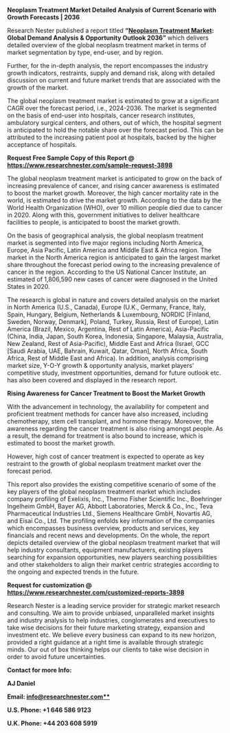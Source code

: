 ﻿**Neoplasm Treatment Market Detailed Analysis of Current Scenario with Growth Forecasts | 2036**

Research Nester published a report titled **“[Neoplasm Treatment Market](https://www.researchnester.com/reports/neoplasm-treatment-market/3898): Global Demand Analysis & Opportunity Outlook 2036”** which delivers detailed overview of the global neoplasm treatment market in terms of market segmentation by type, end-user, and by region.

Further, for the in-depth analysis, the report encompasses the industry growth indicators, restraints, supply and demand risk, along with detailed discussion on current and future market trends that are associated with the growth of the market.

The global neoplasm treatment market is estimated to grow at a significant CAGR over the forecast period, i.e., 2024-2036. The market is segmented on the basis of end-user into hospitals, cancer research institutes, ambulatory surgical centers, and others, out of which, the hospital segment is anticipated to hold the notable share over the forecast period. This can be attributed to the increasing patient pool at hospitals, backed by the higher acceptance of hospitals. 

**Request Free Sample Copy of this Report @ <https://www.researchnester.com/sample-request-3898>** 

The global neoplasm treatment market is anticipated to grow on the back of increasing prevalence of cancer, and rising cancer awareness is estimated to boost the market growth. Moreover, the high cancer mortality rate in the world, is estimated to drive the market growth. According to the data by the World Health Organization (WHO), over 10 million people died due to cancer in 2020. Along with this, government initiatives to deliver healthcare facilities to people, is anticipated to boost the market growth. 

On the basis of geographical analysis, the global neoplasm treatment market is segmented into five major regions including North America, Europe, Asia Pacific, Latin America and Middle East & Africa region. The market in the North America region is anticipated to gain the largest market share throughout the forecast period owing to the increasing prevalence of cancer in the region. According to the US National Cancer Institute, an estimated of 1,806,590 new cases of cancer were diagnosed in the United States in 2020. 

The research is global in nature and covers detailed analysis on the market in North America (U.S., Canada), Europe (U.K., Germany, France, Italy, Spain, Hungary, Belgium, Netherlands & Luxembourg, NORDIC [Finland, Sweden, Norway, Denmark], Poland, Turkey, Russia, Rest of Europe), Latin America (Brazil, Mexico, Argentina, Rest of Latin America), Asia-Pacific (China, India, Japan, South Korea, Indonesia, Singapore, Malaysia, Australia, New Zealand, Rest of Asia-Pacific), Middle East and Africa (Israel, GCC [Saudi Arabia, UAE, Bahrain, Kuwait, Qatar, Oman], North Africa, South Africa, Rest of Middle East and Africa). In addition, analysis comprising market size, Y-O-Y growth & opportunity analysis, market players’ competitive study, investment opportunities, demand for future outlook etc. has also been covered and displayed in the research report.

**Rising Awareness for Cancer Treatment to Boost the Market Growth**

With the advancement in technology, the availability for competent and proficient treatment methods for cancer have also increased, including chemotherapy, stem cell transplant, and hormone therapy. Moreover, the awareness regarding the cancer treatment is also rising amongst people. As a result, the demand for treatment is also bound to increase, which is estimated to boost the market growth. 

However, high cost of cancer treatment is expected to operate as key restraint to the growth of global neoplasm treatment market over the forecast period.

This report also provides the existing competitive scenario of some of the key players of the global neoplasm treatment market which includes company profiling of Exelixis, Inc., Thermo Fisher Scientific Inc., Boehringer Ingelheim GmbH, Bayer AG, Abbott Laboratories, Merck & Co., Inc., Teva Pharmaceutical Industries Ltd., Siemens Healthcare GmbH, Novartis AG, and Eisai Co., Ltd. The profiling enfolds key information of the companies which encompasses business overview, products and services, key financials and recent news and developments. On the whole, the report depicts detailed overview of the global neoplasm treatment market that will help industry consultants, equipment manufacturers, existing players searching for expansion opportunities, new players searching possibilities and other stakeholders to align their market centric strategies according to the ongoing and expected trends in the future.      

**Request for customization @ <https://www.researchnester.com/customized-reports-3898>**  

Research Nester is a leading service provider for strategic market research and consulting. We aim to provide unbiased, unparalleled market insights and industry analysis to help industries, conglomerates and executives to take wise decisions for their future marketing strategy, expansion and investment etc. We believe every business can expand to its new horizon, provided a right guidance at a right time is available through strategic minds. Our out of box thinking helps our clients to take wise decision in order to avoid future uncertainties.

**Contact for more Info:**

**AJ Daniel**

**Email: [info@researchnester.com**](mailto:info@researchnester.com)**

**U.S. Phone: +1 646 586 9123** 

**U.K. Phone: +44 203 608 5919**


